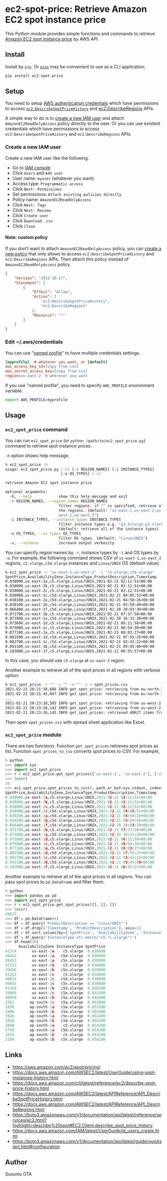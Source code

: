 # ec2-spot-price: Retrieve Amazon EC2 spot instance price

This Python module provides simple functions and commands to retrieve [Amazon EC2 spot instance price](https://aws.amazon.com/ec2/spot/pricing/) by AWS API.


## Install

Install by `pip`. Or [`pipx`](https://pipxproject.github.io/pipx/) may be convenient to use as a CLI application.

```sh
pip install ec2-spot-price
```

## Setup

You need to setup [AWS authentication credentials](https://boto3.amazonaws.com/v1/documentation/api/latest/guide/quickstart.html#configuration) which have permissions to access [`ec2:DescribeSpotPriceHistory`](https://docs.aws.amazon.com/AWSEC2/latest/APIReference/API_DescribeSpotPriceHistory.html) and [ec2:DescribeRegions](https://docs.aws.amazon.com/AWSEC2/latest/APIReference/API_DescribeRegions.html) APIs.

A simple way to do is to [create a new IAM user](https://docs.aws.amazon.com/IAM/latest/UserGuide/id_users_create.html) and attach `AmazonEC2ReadOnlyAccess` policy directly to the user. Or you can use existent credentials which have permissions to access `ec2:DescribeSpotPriceHistory` and `ec2:DescribeRegions` APIs.

### Create a new IAM user

Create a new IAM user like the following.

- Go to [IAM console](https://console.aws.amazon.com/iam/home)
- Click `Users` and `Add user`
- User name: `myuser` (whatever you want)
- Access type: `Programmatic access`
- Click `Next: Permissions`
- Set permissions: `Attach existing policies directly`
- Policy name: `AmazonEC2ReadOnlyAccess`
- Click `Next: Tags`
- Click `Next: Review`
- Click `Create user`
- Click `Download .csv`
- Click `Close`

#### Note: custom policy

If you don't want to attach `AmazonEC2ReadOnlyAccess` policy, you can [create a new policy](https://docs.aws.amazon.com/IAM/latest/UserGuide/access_policies_create-console.html) that only allows to access `ec2:DescribeSpotPriceHistory` and `ec2:DescribeRegions` APIs. Then attach this policy instead of `AmazonEC2ReadOnlyAccess` policy.

```json
{
    "Version": "2012-10-17",
    "Statement": [
        {
            "Effect": "Allow",
            "Action": [
                "ec2:DescribeSpotPriceHistory",
                "ec2:DescribeRegions"
            ],
            "Resource": "*"
        }
    ]
}
```

### Edit ~/.aws/credentials

You can use "[named profile](https://docs.aws.amazon.com/cli/latest/userguide/cli-configure-profiles.html)" to have multiple credentials settings.

```ini
[myprofile]  # whatever you want, or [default]
aws_access_key_id=[copy from csv]
aws_secret_access_key=[copy from csv]
region=us-east-2  # wherever you want
```

If you use "named profile", you need to specify `AWS_PROFILE` environment variable.

```sh
export AWS_PROFILE=myprofile
```


## Usage

### `ec2_spot_price` command

You can run `ec2_spot_price` (or `python /path/to/ec2_spot_price.py`) command to retrieve spot instance prices.

`-h` option shows help message.

```sh
% ec2_spot_price -h
usage: ec2_spot_price.py [-h] [-r REGION_NAMES] [-i INSTANCE_TYPES]
                         [-o OS_TYPES] [-v]

retrieve Amazon EC2 spot instance price

optional arguments:
  -h, --help            show this help message and exit
  -r REGION_NAMES, --region_names REGION_NAMES
                        filter regions. if "" is specified, retrieve all of
                        the regions. (default: "us-east-1,us-east-2,us-
                        west-1,us-west-2")
  -i INSTANCE_TYPES, --instance_types INSTANCE_TYPES
                        filter instance types e.g. "g3.4xlarge,p2.xlarge".
                        (default: retrieve all of the instance types)
  -o OS_TYPES, --os_types OS_TYPES
                        filter OS types. (default: "Linux/UNIX")
  -v, --verbose         increase output verbosity
```

You can specify region names by `-r`, instance types by `-i` and OS types by `-o`. For example, the following command shows CSV of `us-east-1,us-east-2` regions, `c5.xlarge,c5d.xlarge` instances and `Linux/UNIX` OS (default value).

```sh
% ec2_spot_price -r "us-east-1,us-east-2" -i "c5.xlarge,c5d.xlarge"
SpotPrice,AvailabilityZone,InstanceType,ProductDescription,Timestamp
0.038000,us-east-2a,c5.xlarge,Linux/UNIX,2021-02-21 02:12:51+00:00
0.038000,us-east-2b,c5.xlarge,Linux/UNIX,2021-02-21 02:12:51+00:00
0.038000,us-east-2c,c5.xlarge,Linux/UNIX,2021-02-21 02:12:51+00:00
0.038000,us-east-2c,c5d.xlarge,Linux/UNIX,2021-02-21 08:05:53+00:00
0.038100,us-east-2a,c5d.xlarge,Linux/UNIX,2021-02-21 04:50:26+00:00
0.038100,us-east-2b,c5d.xlarge,Linux/UNIX,2021-02-21 03:59:40+00:00
0.066400,us-east-1f,c5d.xlarge,Linux/UNIX,2021-02-20 20:03:30+00:00
0.071700,us-east-1b,c5.xlarge,Linux/UNIX,2021-02-21 07:37:58+00:00
0.071800,us-east-1a,c5d.xlarge,Linux/UNIX,2021-02-20 16:31:38+00:00
0.073600,us-east-1d,c5.xlarge,Linux/UNIX,2021-02-21 06:21:58+00:00
0.075000,us-east-1c,c5.xlarge,Linux/UNIX,2021-02-21 08:54:30+00:00
0.077100,us-east-1a,c5.xlarge,Linux/UNIX,2021-02-21 08:03:27+00:00
0.081500,us-east-1d,c5d.xlarge,Linux/UNIX,2021-02-21 07:55:25+00:00
0.082700,us-east-1c,c5d.xlarge,Linux/UNIX,2021-02-21 03:41:22+00:00
0.091100,us-east-1b,c5d.xlarge,Linux/UNIX,2021-02-21 09:45:08+00:00
0.103000,us-east-1f,c5.xlarge,Linux/UNIX,2021-02-21 06:55:57+00:00
```

In this case, you should use `c5.xlarge` at `us-east-2` region.

Another example to retrieve all of the spot prices in all regions with verbose option.

```sh
% ec2_spot_price -r "" -i "" -o "" -v > spot_prices.csv
2021-02-21 20:21:38,686 INFO get_spot_price: retrieving from eu-north-1...
2021-02-21 20:21:45,047 INFO get_spot_price: retrieving from eu-north-1...done. 1455 items.
...
2021-02-21 20:23:18,585 INFO get_spot_price: retrieving from us-west-2...
2021-02-21 20:23:26,142 INFO get_spot_price: retrieving from us-west-2...done. 4880 items.
2021-02-21 20:23:26,145 INFO get_spot_prices: retrieved 49627 items from ['eu-north-1', 'ap-south-1', 'eu-west-3', 'eu-west-2', 'eu-west-1', 'ap-northeast-2', 'ap-northeast-1', 'sa-east-1', 'ca-central-1', 'ap-southeast-1', 'ap-southeast-2', 'eu-central-1', 'us-east-1', 'us-east-2', 'us-west-1', 'us-west-2'].
```

Then open `spot_prices.csv` with spread sheet application like Excel.


### `ec2_spot_price` module

There are two functions. Function `get_spot_prices` retrieves spot prices as list. Function `spot_prices_to_csv` converts spot prices to CSV. For example,

```python
% python
>>> import sys
>>> import ec2_spot_price
>>> r = ec2_spot_price.get_spot_prices(['us-east-1', 'us-east-2'], ['c5.xlarge', 'c5d.xlarge'], ['Linux/UNIX'])
>>> len(r)
16
>>> ec2_spot_price.spot_prices_to_csv(r, path_or_buf=sys.stdout, index=False, sort=True)
SpotPrice,AvailabilityZone,InstanceType,ProductDescription,Timestamp
0.038000,us-east-2a,c5.xlarge,Linux/UNIX,2021-02-21 02:12:51+00:00
0.038000,us-east-2b,c5.xlarge,Linux/UNIX,2021-02-21 02:12:51+00:00
0.038000,us-east-2c,c5.xlarge,Linux/UNIX,2021-02-21 02:12:51+00:00
0.038000,us-east-2c,c5d.xlarge,Linux/UNIX,2021-02-21 08:05:53+00:00
0.038100,us-east-2a,c5d.xlarge,Linux/UNIX,2021-02-21 04:50:26+00:00
0.038100,us-east-2b,c5d.xlarge,Linux/UNIX,2021-02-21 03:59:40+00:00
0.066400,us-east-1f,c5d.xlarge,Linux/UNIX,2021-02-20 20:03:30+00:00
0.071700,us-east-1b,c5.xlarge,Linux/UNIX,2021-02-21 07:37:58+00:00
0.071800,us-east-1a,c5d.xlarge,Linux/UNIX,2021-02-20 16:31:38+00:00
0.073600,us-east-1d,c5.xlarge,Linux/UNIX,2021-02-21 06:21:58+00:00
0.075000,us-east-1c,c5.xlarge,Linux/UNIX,2021-02-21 08:54:30+00:00
0.077100,us-east-1a,c5.xlarge,Linux/UNIX,2021-02-21 08:03:27+00:00
0.081500,us-east-1d,c5d.xlarge,Linux/UNIX,2021-02-21 07:55:25+00:00
0.082700,us-east-1c,c5d.xlarge,Linux/UNIX,2021-02-21 03:41:22+00:00
0.091100,us-east-1b,c5d.xlarge,Linux/UNIX,2021-02-21 09:45:08+00:00
0.103000,us-east-1f,c5.xlarge,Linux/UNIX,2021-02-21 06:55:57+00:00
```

Another example to retrieve all of the spot prices in all regions.
You can pass spot prices to `pd.DataFrame` and filter them.

```python
% python
>>> import pandas as pd
>>> import ec2_spot_price
>>> r = ec2_spot_price.get_spot_prices([], [], [])
>>> len(r)
49627
>>> df = pd.DataFrame(r)
>>> df = df.query('ProductDescription == "Linux/UNIX"')
>>> df = df.drop(['Timestamp', 'ProductDescription'], axis=1)
>>> df = df.sort_values(by=['SpotPrice', 'AvailabilityZone', 'InstanceType'])
>>> df = df.query('InstanceType.str.match("c5.?\.xlarge")')
>>> df.head(20)
      AvailabilityZone InstanceType SpotPrice
41314       us-east-2a    c5.xlarge  0.038000
40412       us-east-2a   c5d.xlarge  0.038000
39457       us-east-2a   c5n.xlarge  0.038000
41313       us-east-2b    c5.xlarge  0.038000
39456       us-east-2b   c5n.xlarge  0.038000
41312       us-east-2c    c5.xlarge  0.038000
40831       us-east-2c   c5d.xlarge  0.038000
39455       us-east-2c   c5n.xlarge  0.038000
41169       us-east-2b   c5d.xlarge  0.038100
39969       us-east-2c   c5a.xlarge  0.043100
40929       us-east-2b   c5a.xlarge  0.044400
2501       ap-south-1c   c5a.xlarge  0.052800
1836       ap-south-1a   c5a.xlarge  0.053300
2406       ap-south-1b   c5a.xlarge  0.053400
1926       ap-south-1a   c5n.xlarge  0.054100
1816       ap-south-1b   c5d.xlarge  0.054100
2858       ap-south-1a    c5.xlarge  0.054200
2750       ap-south-1a   c5d.xlarge  0.054200
1810       ap-south-1b    c5.xlarge  0.054200
2109       ap-south-1b   c5n.xlarge  0.054200
```

## Links

- https://aws.amazon.com/ec2/spot/pricing/
- https://docs.aws.amazon.com/AWSEC2/latest/UserGuide/using-spot-instances-history.html
- https://docs.aws.amazon.com/cli/latest/reference/ec2/describe-spot-price-history.html
- https://docs.aws.amazon.com/AWSEC2/latest/APIReference/API_DescribeSpotPriceHistory.html
- https://docs.aws.amazon.com/AWSEC2/latest/APIReference/API_DescribeRegions.html
- https://boto3.amazonaws.com/v1/documentation/api/latest/reference/services/ec2.html?highlight=describe%20spot#EC2.Client.describe_spot_price_history
- https://docs.aws.amazon.com/IAM/latest/UserGuide/id_users_create.html
- https://boto3.amazonaws.com/v1/documentation/api/latest/guide/quickstart.html#configuration


## Author

Susumu OTA

